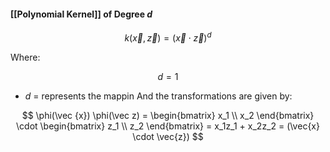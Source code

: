#### [[Polynomial Kernel]] of Degree $d$
$$
k(\vec {x},\vec {z}) = (\vec{x} \cdot \vec{z})^d
$$

Where:

$$
d = 1
$$
- $d$ = represents the mappin
And the transformations are given by:

$$
\phi(\vec {x})  \phi(\vec z) = \begin{bmatrix} x_1 \\ x_2 \end{bmatrix} \cdot \begin{bmatrix} z_1 \\ z_2 \end{bmatrix} = x_1z_1 + x_2z_2 = (\vec{x} \cdot \vec{z})
$$

